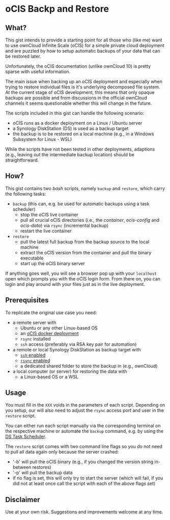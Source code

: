 # oCIS Backp and Restore

## What?

This gist intends to provide a starting point for all those who (like me) want to use ownCloud Infinite Scale (oCIS) for a simple private cloud deployment and are puzzled by how to setup automatic backups of your data that can be restored later.

Unfortunately, the oCIS documentation (unlike ownCloud 10) is pretty sparse with useful information.

The main issue when backing up an oCIS deployment and especially when trying to restore individual files is it's underlying decomposed file system.
At the current stage of oCIS development, this means that only opaque backups are possible and from discussions in the official ownCloud channels it seems questionable whether this will change in the future.

The scripts included in this gist can handle the following scenario:

- oCIS runs as a docker deployment on a Linux / Ubuntu server
- a Synology DiskStation (DS) is used as a backup target
- the backup is to be restored on a local machine (e.g., in a Windows Subsystem for Linux - WSL)

While the scripts have not been tested in other deployments, adaptions (e.g., leaving out the intermediate backup location) should be straightforward.

## How?

This gist contains two *bash* scripts, namely `backup` and `restore`, which carry the following tasks:

- `backup` (this can, e.g. be used for automatic backups using a task scheduler)
    - stop the oCIS live container
    - pull all crucial oCIS directories (i.e., the *container*, *ocis-config* and *ocis-data*) via `rsync` (incremental backup)
    - restart the live container
- `restore`
    - pull the latest full backup from the backup source to the local machine
    - extract the oCIS version from the container and pull the binary executable
    - start up the oCIS binary server

If anything goes well, you will see a browser pop up with your `localhost` open which prompts you with the oCIS login form.
From there on, you can login and play around with your files just as in the live deployment.

## Prerequisites

To replicate the original use case you need:

- a remote server with
    - Ubuntu or any other Linux-based OS
    - an [oCIS docker deployment](https://owncloud.dev/ocis/deployment/ocis_hello/)
    - `rsync` installed
    - `ssh` access (preferably via RSA key pair for automation)
- a remote or local Synology DiskStation as backup target with
    - [`ssh` enabled](https://kb.synology.com/de-de/DSM/tutorial/How_to_login_to_DSM_with_root_permission_via_SSH_Telnet)
    - [`rsync` enabled](https://kb.synology.com/de-de/DSM/help/DSM/AdminCenter/file_rsync?version=7)
    - a dedicated shared folder to store the backup in (e.g., ownCloud)
- a local computer (or server) for restoring the data with
    - a Linux-based OS or a WSL

## Usage

You must fill in the `XXX` voids in the parameters of each script. Depending on you setup, our will also need to adjust the `rsync` access port and user in the `restore` script.

You can either run each script manually via the corresponding terminal on the respective machine or automate the `backup` command, e.g. by using the [DS Task Scheduler](https://kb.synology.com/en-nz/DSM/help/DSM/AdminCenter/system_taskscheduler?version=7).

The `restore` script comes with two command line flags so you do not need to pull all data again only because the server crashed:
- '-b' will pull the oCIS binary (e.g., if you changed the version string in-between restores)
- '-p' will pull the backup data
- if no flag is set, this will only try to start the server (which will fail, if you did not at least once call the script with each of the above flags set)

## Disclaimer

Use at your own risk.
Suggestions and improvements welcome at any time.